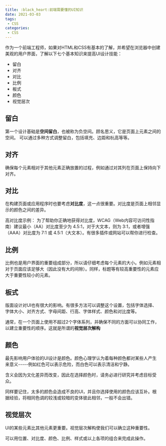 ```yaml
---
title: :black_heart:前端需要懂的UI知识
date: 2021-03-03
tags:
 - CSS
categories:
 - CSS
---
```

作为一个前端工程师，如果对HTML和CSS有基本的了解，并希望在浏览器中创建美观的用户界面，了解以下七个基本知识来提高UI设计技能：
- 留白
- 对齐
- 对比
- 比例
- 板式
- 颜色
- 视觉层次

## 留白
第一个设计基础是**空间留白**，也被称为负空间。顾名思义，它是页面上元素之间的空间。
可以通过多种方式调整留白，包括填充、边距和杭高等等。

## 对齐
确保每个元素相对于其他元素正确放置的过程，例如通过对其列在页面上保持向下对齐。

## 对比
在构建页面或应用程序时也要考虑**对比度**，这一点很重要。对比度是页面上相邻显示的颜色之间的差异。

高对比度示例：
为了帮助你正确地获得对比度，WCAG（Web内容可访问性指南）建议最小（AA）对比度至少为 4.5:1，对于大文本，则为 3:1，或者增强（AAA）对比度为 7:1 或 4.5:1（大文本）。有很多插件或网站可以帮你进行检查。

## 比例
比例也是用户界面的重要组成部分，所以请仔细考虑每个元素的大小。例如元素相对于页面应该足够大（因此没有大的间隙）。同样，标题等有较高重要性的元素应大于重要性较小的元素。

## 板式
版面设计对UI也有很大的影响。有很多方法可以调整这个设置，包括字体选择、字体大小、对齐方式、字母间距、行高、字体样式、颜色和对比度等。

通常，在一个页面上使用不超过2个字体系列，并确保不同的方面可以协同工作，以建立重要性的顺序。这就是所谓的**视觉层次解构**

## 颜色
最先影响用户体验的UI设计是颜色。颜色心理学认为着每种颜色都对某些人产生来意义-----例如红色可以表示危险，而白色可以表示清洁和宁静。

含义会因为文化差异而改变，因此在选择颜色时，请务必进行研究并考虑目标受众。

同样要记住，太多的颜色会造成不良的UI，并且你选择使用的颜色应该互补。根据经验，将相同色调的较浅或较暗的变体彼此相邻，一般不会出错。

## 视觉层次
UI的某些元素比其他元素更重要。视觉层次解构使我们可以确立这种重要性。

可以用位置、对比度、颜色、比例、样式或以上各项的组合来完成此操作。
